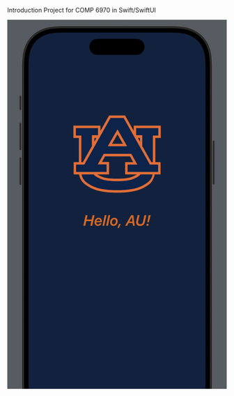 Introduction Project for COMP 6970 in Swift/SwiftUI

![alt text](https://github.com/Trey-Gaines/Hello-AU/blob/main/Preview.png?raw=true)
